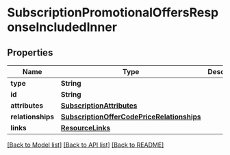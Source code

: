 # SubscriptionPromotionalOffersResponseIncludedInner

## Properties
Name | Type | Description | Notes
------------ | ------------- | ------------- | -------------
**type** | **String** |  | 
**id** | **String** |  | 
**attributes** | [**SubscriptionAttributes**](SubscriptionAttributes.md) |  | [optional] 
**relationships** | [**SubscriptionOfferCodePriceRelationships**](SubscriptionOfferCodePriceRelationships.md) |  | [optional] 
**links** | [**ResourceLinks**](ResourceLinks.md) |  | [optional] 

[[Back to Model list]](../README.md#documentation-for-models) [[Back to API list]](../README.md#documentation-for-api-endpoints) [[Back to README]](../README.md)


